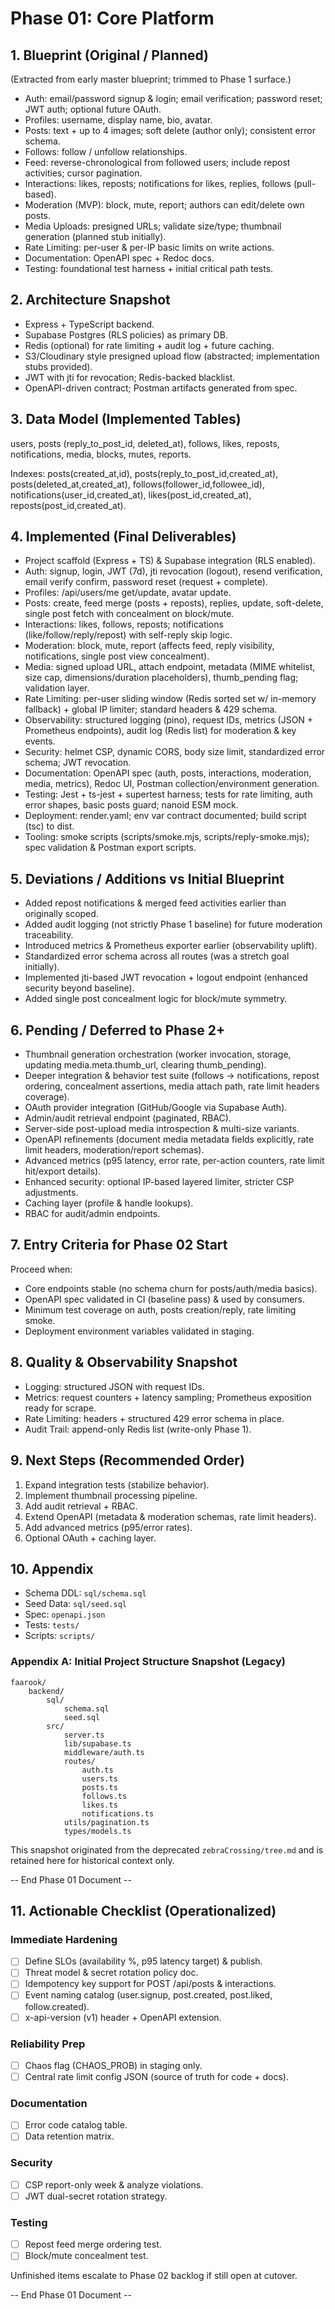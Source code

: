 # Phase 01: Core Platform

## 1. Blueprint (Original / Planned)

(Extracted from early master blueprint; trimmed to Phase 1 surface.)

- Auth: email/password signup & login; email verification; password reset; JWT auth; optional future OAuth.
- Profiles: username, display name, bio, avatar.
- Posts: text + up to 4 images; soft delete (author only); consistent error schema.
- Follows: follow / unfollow relationships.
- Feed: reverse-chronological from followed users; include repost activities; cursor pagination.
- Interactions: likes, reposts; notifications for likes, replies, follows (pull-based).
- Moderation (MVP): block, mute, report; authors can edit/delete own posts.
- Media Uploads: presigned URLs; validate size/type; thumbnail generation (planned stub initially).
- Rate Limiting: per-user & per-IP basic limits on write actions.
- Documentation: OpenAPI spec + Redoc docs.
- Testing: foundational test harness + initial critical path tests.

## 2. Architecture Snapshot

- Express + TypeScript backend.
- Supabase Postgres (RLS policies) as primary DB.
- Redis (optional) for rate limiting + audit log + future caching.
- S3/Cloudinary style presigned upload flow (abstracted; implementation stubs provided).
- JWT with jti for revocation; Redis-backed blacklist.
- OpenAPI-driven contract; Postman artifacts generated from spec.

## 3. Data Model (Implemented Tables)

users, posts (reply_to_post_id, deleted_at), follows, likes, reposts, notifications, media, blocks, mutes, reports.

Indexes: posts(created_at,id), posts(reply_to_post_id,created_at), posts(deleted_at,created_at), follows(follower_id,followee_id), notifications(user_id,created_at), likes(post_id,created_at), reposts(post_id,created_at).

## 4. Implemented (Final Deliverables)

- Project scaffold (Express + TS) & Supabase integration (RLS enabled).
- Auth: signup, login, JWT (7d), jti revocation (logout), resend verification, email verify confirm, password reset (request + complete).
- Profiles: /api/users/me get/update, avatar update.
- Posts: create, feed merge (posts + reposts), replies, update, soft-delete, single post fetch with concealment on block/mute.
- Interactions: likes, follows, reposts; notifications (like/follow/reply/repost) with self-reply skip logic.
- Moderation: block, mute, report (affects feed, reply visibility, notifications, single post view concealment).
- Media: signed upload URL, attach endpoint, metadata (MIME whitelist, size cap, dimensions/duration placeholders), thumb_pending flag; validation layer.
- Rate Limiting: per-user sliding window (Redis sorted set w/ in-memory fallback) + global IP limiter; standard headers & 429 schema.
- Observability: structured logging (pino), request IDs, metrics (JSON + Prometheus endpoints), audit log (Redis list) for moderation & key events.
- Security: helmet CSP, dynamic CORS, body size limit, standardized error schema; JWT revocation.
- Documentation: OpenAPI spec (auth, posts, interactions, moderation, media, metrics), Redoc UI, Postman collection/environment generation.
- Testing: Jest + ts-jest + supertest harness; tests for rate limiting, auth error shapes, basic posts guard; nanoid ESM mock.
- Deployment: render.yaml; env var contract documented; build script (tsc) to dist.
- Tooling: smoke scripts (scripts/smoke.mjs, scripts/reply-smoke.mjs); spec validation & Postman export scripts.

## 5. Deviations / Additions vs Initial Blueprint

- Added repost notifications & merged feed activities earlier than originally scoped.
- Added audit logging (not strictly Phase 1 baseline) for future moderation traceability.
- Introduced metrics & Prometheus exporter earlier (observability uplift).
- Standardized error schema across all routes (was a stretch goal initially).
- Implemented jti-based JWT revocation + logout endpoint (enhanced security beyond baseline).
- Added single post concealment logic for block/mute symmetry.

## 6. Pending / Deferred to Phase 2+

- Thumbnail generation orchestration (worker invocation, storage, updating media.meta.thumb_url, clearing thumb_pending).
- Deeper integration & behavior test suite (follows -> notifications, repost ordering, concealment assertions, media attach path, rate limit headers coverage).
- OAuth provider integration (GitHub/Google via Supabase Auth).
- Admin/audit retrieval endpoint (paginated, RBAC).
- Server-side post-upload media introspection & multi-size variants.
- OpenAPI refinements (document media metadata fields explicitly, rate limit headers, moderation/report schemas).
- Advanced metrics (p95 latency, error rate, per-action counters, rate limit hit/export details).
- Enhanced security: optional IP-based layered limiter, stricter CSP adjustments.
- Caching layer (profile & handle lookups).
- RBAC for audit/admin endpoints.

## 7. Entry Criteria for Phase 02 Start

Proceed when:

- Core endpoints stable (no schema churn for posts/auth/media basics).
- OpenAPI spec validated in CI (baseline pass) & used by consumers.
- Minimum test coverage on auth, posts creation/reply, rate limiting smoke.
- Deployment environment variables validated in staging.

## 8. Quality & Observability Snapshot

- Logging: structured JSON with request IDs.
- Metrics: request counters + latency sampling; Prometheus exposition ready for scrape.
- Rate Limiting: headers + structured 429 error schema in place.
- Audit Trail: append-only Redis list (write-only Phase 1).

## 9. Next Steps (Recommended Order)

1. Expand integration tests (stabilize behavior).
2. Implement thumbnail processing pipeline.
3. Add audit retrieval + RBAC.
4. Extend OpenAPI (metadata & moderation schemas, rate limit headers).
5. Add advanced metrics (p95/error rates).
6. Optional OAuth + caching layer.

## 10. Appendix

- Schema DDL: `sql/schema.sql`
- Seed Data: `sql/seed.sql`
- Spec: `openapi.json`
- Tests: `tests/`
- Scripts: `scripts/`

### Appendix A: Initial Project Structure Snapshot (Legacy)

```
faarook/
	backend/
		sql/
			schema.sql
			seed.sql
		src/
			server.ts
			lib/supabase.ts
			middleware/auth.ts
			routes/
				auth.ts
				users.ts
				posts.ts
				follows.ts
				likes.ts
				notifications.ts
			utils/pagination.ts
			types/models.ts
```

This snapshot originated from the deprecated `zebraCrossing/tree.md` and is retained here for historical context only.

-- End Phase 01 Document --

## 11. Actionable Checklist (Operationalized)

### Immediate Hardening

- [ ] Define SLOs (availability %, p95 latency target) & publish.
- [ ] Threat model & secret rotation policy doc.
- [ ] Idempotency key support for POST /api/posts & interactions.
- [ ] Event naming catalog (user.signup, post.created, post.liked, follow.created).
- [ ] x-api-version (v1) header + OpenAPI extension.

### Reliability Prep

- [ ] Chaos flag (CHAOS_PROB) in staging only.
- [ ] Central rate limit config JSON (source of truth for code + docs).

### Documentation

- [ ] Error code catalog table.
- [ ] Data retention matrix.

### Security

- [ ] CSP report-only week & analyze violations.
- [ ] JWT dual-secret rotation strategy.

### Testing

- [ ] Repost feed merge ordering test.
- [ ] Block/mute concealment test.

Unfinished items escalate to Phase 02 backlog if still open at cutover.

-- End Phase 01 Document --
